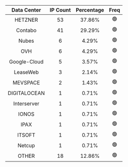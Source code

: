 | Data Center | IP Count | Percentage | Freq |
|:------------:|:--------:|:-----------:|:-----:|
| HETZNER | 53 | 37.86% | 🟢 |
| Contabo | 41 | 29.29% | 🟢 |
| Nubes | 6 | 4.29% | 🟢 |
| OVH | 6 | 4.29% | 🟢 |
| Google-Cloud | 5 | 3.57% | 🟢 |
| LeaseWeb | 3 | 2.14% | 🟢 |
| MEVSPACE | 2 | 1.43% | 🟢 |
| DIGITALOCEAN | 1 | 0.71% | 🟢 |
| Interserver | 1 | 0.71% | 🟢 |
| IONOS | 1 | 0.71% | 🟢 |
| IPAX | 1 | 0.71% | 🟢 |
| ITSOFT | 1 | 0.71% | 🟢 |
| Netcup | 1 | 0.71% | 🟢 |
| OTHER | 18 | 12.86% | 🟢 |